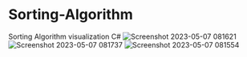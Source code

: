 # Sorting-Algorithm
Sorting Algorithm visualization C#
![Screenshot 2023-05-07 081621](https://github.com/islame75/Sorting-Algorithm/assets/105537974/5bef9573-cf5b-49af-a263-1b10b7c72b74)
![Screenshot 2023-05-07 081737](https://github.com/islame75/Sorting-Algorithm/assets/105537974/c6b87b52-8516-41bf-8452-11d4257520c5)
![Screenshot 2023-05-07 081554](https://github.com/islame75/Sorting-Algorithm/assets/105537974/8ed6aa50-79fb-4b7a-ae70-8131fa54d34e)
